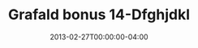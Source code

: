 ---
title: "Grafald bonus 14-Dfghjdkl"
type: "image"
date: 2013-02-27T00:00:00-04:00
draft: false
categories: ["Projects"]
image_path: "../img/2013/bonus_14.png"
alt_text: ""
---